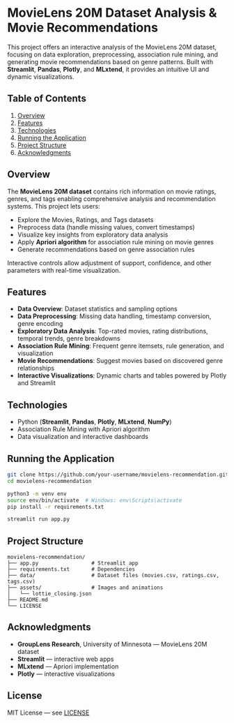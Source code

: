 # MovieLens 20M Dataset Analysis & Movie Recommendations

This project offers an interactive analysis of the MovieLens 20M dataset, focusing on data exploration, preprocessing, association rule mining, and generating movie recommendations based on genre patterns. Built with **Streamlit**, **Pandas**, **Plotly**, and **MLxtend**, it provides an intuitive UI and dynamic visualizations.

## Table of Contents

1. [Overview](#overview)
2. [Features](#features)
3. [Technologies](#technologies)
4. [Running the Application](#running-the-application)
5. [Project Structure](#project-structure)
6. [Acknowledgments](#acknowledgments)

## Overview

The **MovieLens 20M dataset** contains rich information on movie ratings, genres, and tags enabling comprehensive analysis and recommendation systems. This project lets users:

* Explore the Movies, Ratings, and Tags datasets
* Preprocess data (handle missing values, convert timestamps)
* Visualize key insights from exploratory data analysis
* Apply **Apriori algorithm** for association rule mining on movie genres
* Generate recommendations based on genre association rules

Interactive controls allow adjustment of support, confidence, and other parameters with real-time visualization.

## Features

* **Data Overview**: Dataset statistics and sampling options
* **Data Preprocessing**: Missing data handling, timestamp conversion, genre encoding
* **Exploratory Data Analysis**: Top-rated movies, rating distributions, temporal trends, genre breakdowns
* **Association Rule Mining**: Frequent genre itemsets, rule generation, and visualization
* **Movie Recommendations**: Suggest movies based on discovered genre relationships
* **Interactive Visualizations**: Dynamic charts and tables powered by Plotly and Streamlit

## Technologies

* Python (**Streamlit**, **Pandas**, **Plotly**, **MLxtend**, **NumPy**)
* Association Rule Mining with Apriori algorithm
* Data visualization and interactive dashboards

## Running the Application

```bash
git clone https://github.com/your-username/movielens-recommendation.git
cd movielens-recommendation

python3 -m venv env
source env/bin/activate  # Windows: env\Scripts\activate
pip install -r requirements.txt

streamlit run app.py
```

## Project Structure

```
movielens-recommendation/
├── app.py                 # Streamlit app
├── requirements.txt       # Dependencies
├── data/                  # Dataset files (movies.csv, ratings.csv, tags.csv)
├── assets/                # Images and animations
│   └── lottie_closing.json
├── README.md
└── LICENSE
```

## Acknowledgments

* **GroupLens Research**, University of Minnesota — MovieLens 20M dataset
* **Streamlit** — interactive web apps
* **MLxtend** — Apriori implementation
* **Plotly** — interactive visualizations

## License

MIT License — see [LICENSE](LICENSE)
